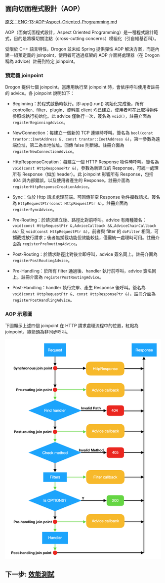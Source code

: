 ## 面向切面程式設計（AOP）

[原文：ENG-13-AOP-Aspect-Oriented-Programming.md](/ENG/ENG-13-AOP-Aspect-Oriented-Programming.md)

AOP（面向切面程式設計，Aspect Oriented Programming）是一種程式設計範式，目的是將橫切關注點（cross-cutting concerns）模組化（引自維基百科）。

受限於 C++ 語言特性，Drogon 並未如 Spring 提供彈性 AOP 解決方案，而是內建一組預定義的 joinpoint，使用者可透過框架的 AOP 介面將處理器（在 Drogon 稱為 advice）註冊到特定 joinpoint。

### 預定義 joinpoint

Drogon 提供七個 joinpoint。當應用執行至 joinpoint 時，會依序呼叫使用者註冊的 advice。各 joinpoint 說明如下：

- Beginning：於程式啟動時執行。即 app().run() 初始化完成後，所有 controller、filter、plugin、資料庫 client 均已建立，使用者可在此取得物件參照或執行初始化。此 advice 僅執行一次，簽名為 `void()`，註冊介面為 `registerBeginningAdvice`。

- NewConnection：每建立一個新的 TCP 連線時呼叫。簽名為 `bool(const trantor::InetAddress &, const trantor::InetAddress &)`，第一參數為遠端位址，第二為本地位址。回傳 false 則斷線。註冊介面為 `registerNewConnectionAdvice`。

- HttpResponseCreation：每建立一個 HTTP Response 物件時呼叫。簽名為 `void(const HttpResponsePtr &)`，參數為新建立的 Response，可統一處理所有 Response（如加 header）。此 joinpoint 影響所有 Response，包括 404 與內部錯誤，以及使用者產生的 Response。註冊介面為 `registerHttpResponseCreationAdvice`。

- Sync：位於 Http 請求處理前端。可回傳非空 Response 物件攔截請求。簽名為 `HttpRequestPtr(const HttpRequestPtr &)`。註冊介面為 `registerSyncAdvice`。

- Pre-Routing：於請求建立後、路徑比對前呼叫。advice 有兩種簽名：`void(const HttpRequestPtr &,AdviceCallback &&,AdviceChainCallback &&)` 及 `void(const HttpRequestPtr &)`，前者與 filter 的 `doFilter` 相同，可攔截或放行請求；後者無攔截功能但效能較佳，僅需統一處理時可用。註冊介面為 `registerPreRoutingAdvice`。

- Post-Routing：於請求路徑比對後立即呼叫，advice 簽名同上。註冊介面為 `registerPostRoutingAdvice`。

- Pre-Handling：於所有 filter 通過後、handler 執行前呼叫，advice 簽名同上。註冊介面為 `registerPostRoutingAdvice`。

- Post-Handling：handler 執行完畢、產生 Response 後呼叫。簽名為 `void(const HttpRequestPtr &, const HttpResponsePtr &)`，註冊介面為 `registerPostHandlingAdvice`。

### AOP 示意圖

下圖顯示上述四個 joinpoint 在 HTTP 請求處理流程中的位置，紅點為 joinpoint，綠箭頭為非同步呼叫。

![AOP 示意圖](images/AOP.png)

## 下一步: [效能測試](/JB_TW/ENG-14-Benchmarks.tw.md)
